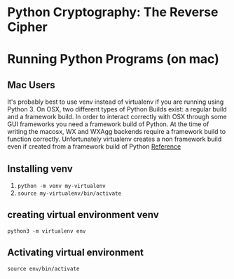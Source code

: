 # Python Cryptography: The Reverse Cipher
# Running Python Programs (on mac)
## Mac Users
It's probably best to use venv instead of virtualenv if you are running using Python 3. 
On OSX, two different types of Python Builds exist:
a regular build and a framework build. In order to interact correctly with OSX through some GUI frameworks you need a framework build of Python. At the time of writing the macosx, WX and WXAgg backends require a framework build to function correctly. Unfortunately virtualenv creates a non framework build even if created from a framework build of Python
  [Reference](https://matplotlib.org/1.5.3/faq/virtualenv_faq.html)
## Installing venv 
1. <code>python -m venv my-virtualenv</code>
2. <code>source my-virtualenv/bin/activate</code></code>
## creating virtual environment venv 
<code>python3 -m virtualenv env</code>
## Activating virtual environment 
<code>source env/bin/activate</code>